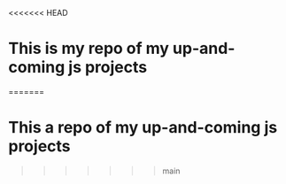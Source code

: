 <<<<<<< HEAD
# This is my repo of my up-and-coming js projects
=======
# This a repo of my up-and-coming js projects
>>>>>>> main
